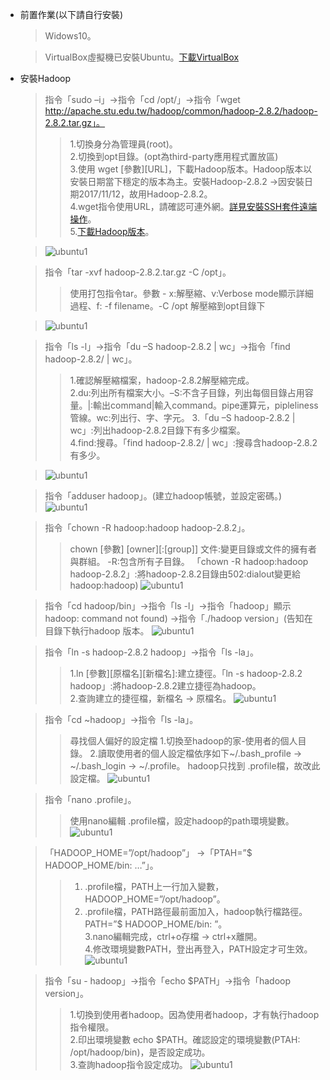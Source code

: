 *   前置作業(以下請自行安裝)
    > Widows10。
    
    > VirtualBox虛擬機已安裝Ubuntu。[下載VirtualBox](https://www.virtualbox.org/wiki/Downloads)
    
*   安裝Hadoop
    > 指令「sudo –i」→指令「cd /opt/」→指令「wget http://apache.stu.edu.tw/hadoop/common/hadoop-2.8.2/hadoop-2.8.2.tar.gz」。
	>> 1.切換身分為管理員(root)。<br>
	>> 2.切換到opt目錄。(opt為third-party應用程式置放區)<br>
	>> 3.使用 wget [參數][URL]，下載Hadoop版本。Hadoop版本以安裝日期當下穩定的版本為主。安裝Hadoop-2.8.2 ->因安裝日期2017/11/12，故用Hadoop-2.8.2。<br>
	>> 4.wget指令使用URL，請確認可連外網。[詳見安裝SSH套件遠端操作](https://github.com/yijinwu1/Installation-Manual/blob/master/Ubuntu/%E5%AE%89%E8%A3%9DSSH%E5%A5%97%E4%BB%B6%E9%81%A0%E7%AB%AF%E6%93%8D%E4%BD%9C.md)。<br>
	>> 5.[下載Hadoop版本](http://hadoop.apache.org/releases.html)。

    > ![ubuntu1](../../master/Ubuntu/images/Hadoop1.PNG)
    
    > 指令「tar -xvf hadoop-2.8.2.tar.gz -C /opt」。
	>> 使用打包指令tar。參數 - x:解壓縮、v:Verbose mode顯示詳細過程、f: -f filename。-C /opt 解壓縮到opt目錄下
	
    > ![ubuntu1](../../master/Ubuntu/images/Hadoop2.PNG)
	
    > 指令「ls -l」→指令「du –S hadoop-2.8.2 | wc」→指令「find hadoop-2.8.2/ | wc」。
	>> 1.確認解壓縮檔案，hadoop-2.8.2解壓縮完成。<br>
	>> 2.du:列出所有檔案大小。–S:不含子目錄，列出每個目錄占用容量。|:輸出command|輸入command。pipe運算元，pipleliness管線。wc:列出行、字、字元。
	>> 3.「du –S hadoop-2.8.2 | wc」:列出hadoop-2.8.2目錄下有多少檔案。<br>
	>> 4.find:搜尋。「find hadoop-2.8.2/ | wc」:搜尋含hadoop-2.8.2有多少。

    > ![ubuntu1](../../master/Ubuntu/images/Hadoop3.PNG)
	
	> 指令「adduser hadoop」。(建立hadoop帳號，並設定密碼。)
    > ![ubuntu1](../../master/Ubuntu/images/Hadoop4.PNG)	
	
	> 指令「chown -R hadoop:hadoop hadoop-2.8.2」。
	>> chown [參數] [owner][:[group]] 文件:變更目錄或文件的擁有者與群組。
	>> -R:包含所有子目錄。
	>>「chown -R hadoop:hadoop hadoop-2.8.2」:將hadoop-2.8.2目錄由502:dialout變更給hadoop:hadoop)
    > ![ubuntu1](../../master/Ubuntu/images/Hadoop5.PNG)	
	
	> 指令「cd hadoop/bin」→指令「ls -l」→指令「hadoop」顯示hadoop: command not found) →指令「./hadoop version」(告知在目錄下執行hadoop 版本。
    > ![ubuntu1](../../master/Ubuntu/images/Hadoop6.PNG)	
	
	> 指令「ln -s hadoop-2.8.2 hadoop」→指令「ls -la」。
	>> 1.ln [參數][原檔名][新檔名]:建立捷徑。「ln -s hadoop-2.8.2 hadoop」:將hadoop-2.8.2建立捷徑為hadoop。<br>
	>> 2.查詢建立的捷徑檔，新檔名 -> 原檔名。
    > ![ubuntu1](../../master/Ubuntu/images/Hadoop7.PNG)

	> 指令「cd ~hadoop」→指令「ls -la」。
	>> 尋找個人偏好的設定檔
    >> 1.切換至hadoop的家-使用者的個人目錄。
    >> 2.讀取使用者的個人設定檔依序如下~/.bash_profile → ~/.bash_login → ~/.profile。
    >> hadoop只找到 .profile檔，故改此設定檔。
    > ![ubuntu1](../../master/Ubuntu/images/Hadoop8.PNG)

	> 指令「nano .profile」。
	>> 使用nano編輯 .profile檔，設定hadoop的path環境變數。
    > ![ubuntu1](../../master/Ubuntu/images/Hadoop9.PNG)	
	
	> 「HADOOP_HOME=”/opt/hadoop”」 →「PTAH=”$ HADOOP_HOME/bin: …”」。
	>> 1. .profile檔，PATH上一行加入變數，HADOOP_HOME=”/opt/hadoop”。<br>
	>> 2. .profile檔，PATH路徑最前面加入，hadoop執行檔路徑。PATH=”$ HADOOP_HOME/bin: ”。<br>
	>> 3.nano編輯完成，ctrl+o存檔 → ctrl+x離開。<br>
	>> 4.修改環境變數PATH，登出再登入，PATH設定才可生效。<br>
    > ![ubuntu1](../../master/Ubuntu/images/Hadoop10.PNG)
	
	> 指令「su - hadoop」→指令「echo $PATH」→指令「hadoop version」。
	>> 1.切換到使用者hadoop。因為使用者hadoop，才有執行hadoop指令權限。<br>
	>> 2.印出環境變數 echo $PATH。確認設定的環境變數(PTAH: /opt/hadoop/bin)，是否設定成功。<br>
	>> 3.查詢hadoop指令設定成功。
    > ![ubuntu1](../../master/Ubuntu/images/Hadoop11.PNG)
